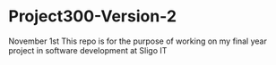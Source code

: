 # Project300-Version-2
November 1st 
This repo is for the purpose of working on my final year project in software development at Sligo IT
